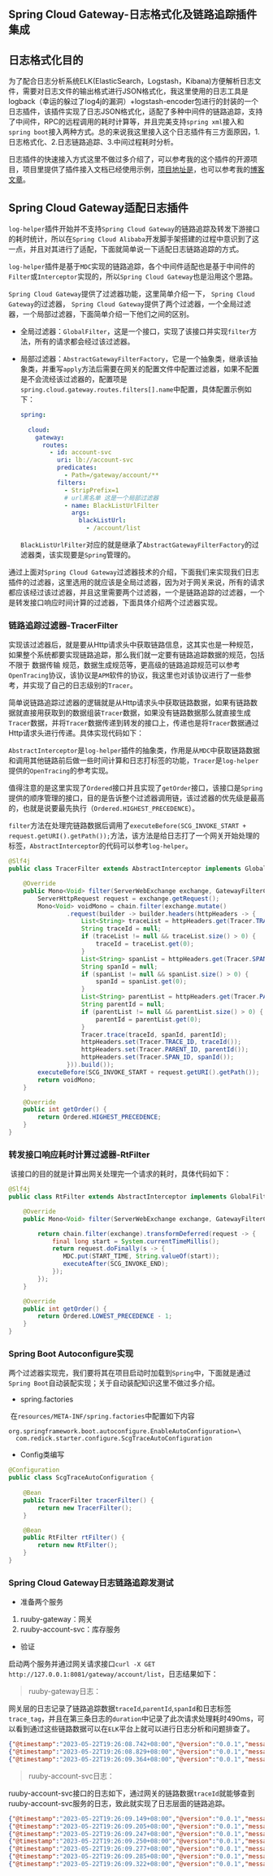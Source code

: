 ## Spring Cloud Gateway-日志格式化及链路追踪插件集成 <!-- {docsify-ignore-all} -->



## 日志格式化目的

​    为了配合日志分析系统ELK(ElasticSearch，Logstash，Kibana)方便解析日志文件，需要对日志文件的输出格式进行JSON格式化，我这里使用的日志工具是logback（幸运的躲过了log4j的漏洞）+logstash-encoder包进行的封装的一个日志插件，该插件实现了日志JSON格式化，适配了多种中间件的链路追踪，支持了中间件，RPC的远程调用的耗时计算等，并且完美支持`spring xml`接入和`spring boot`接入两种方式。总的来说我这里接入这个日志插件有三方面原因，1.日志格式化、2.日志链路追踪、3.中间过程耗时分析。

​    日志插件的快速接入方式这里不做过多介绍了，可以参考我的这个插件的开源项目，项目里提供了插件接入文档已经使用示例，[项目地址是](https://github.com/Redick01/log-helper)，也可以参考我的[博客文章](https://blog.csdn.net/qq_31279701/article/details/123900584?spm=1001.2014.3001.5501)。



## Spring Cloud Gateway适配日志插件

​    `log-helper`插件开始并不支持`Spring Cloud Gateway`的链路追踪及转发下游接口的耗时统计，所以在`Spring Cloud Alibaba`开发脚手架搭建的过程中意识到了这一点，并且对其进行了适配，下面就简单说一下适配日志链路追踪的方式。

​    `log-helper`插件是基于`MDC`实现的链路追踪，各个中间件适配也是基于中间件的`Filter`或`Interceptor`实现的，所以`Spring Cloud Gateway`也是沿用这个思路。

​     `Spring Cloud Gateway`提供了过滤器功能，这里简单介绍一下， `Spring Cloud Gateway`的过滤器， `Spring Cloud Gateway`提供了两个过滤器，一个全局过滤器，一个局部过滤器，下面简单介绍一下他们之间的区别。

- 全局过滤器：`GlobalFilter`，这是一个接口，实现了该接口并实现`filter`方法，所有的请求都会经过该过滤器。

- 局部过滤器：`AbstractGatewayFilterFactory`，它是一个抽象类，继承该抽象类，并重写`apply`方法后需要在网关的配置文件中配置过滤器，如果不配置是不会流经该过滤器的，配置项是`spring.cloud.gateway.routes.filters[].name`中配置，具体配置示例如下：

  ```yaml
  spring:
    
    cloud:
      gateway:
        routes:
          - id: account-svc
            uri: lb://account-svc
            predicates:
              - Path=/gateway/account/**
            filters:
              - StripPrefix=1
              # url黑名单 这是一个局部过滤器
              - name: BlackListUrlFilter
                args: 
                  blackListUrl:
                    - /account/list
  
  ```

  `BlackListUrlFilter`对应的就是继承了`AbstractGatewayFilterFactory`的过滤器类，该实现要是`Spring`管理的。

​    通过上面对`Spring Cloud Gateway`过滤器技术的介绍，下面我们来实现我们日志插件的过滤器，这里选用的就应该是全局过滤器，因为对于网关来说，所有的请求都应该经过该过滤器，并且这里需要两个过滤器，一个是链路追踪的过滤器，一个是转发接口响应时间计算的过滤器，下面具体介绍两个过滤器实现。



### 链路追踪过滤器-TracerFilter

​    实现该过滤器后，就是要从Http请求头中获取链路信息，这其实也是一种规范，如果整个系统都要实现链路追踪，那么我们就一定要有链路追踪数据的规范，包括不限于 数据传输 规范，数据生成规范等，更高级的链路追踪规范可以参考`OpenTracing`协议，该协议是`APM`软件的协议，我这里也对该协议进行了一些参考，并实现了自己的日志级别的`Tracer`。

​    简单说链路追踪过滤器的逻辑就是从Http请求头中获取链路数据，如果有链路数据就直接用获取到的数据组装`Tracer`数据，如果没有链路数据那么就直接生成`Tracer`数据，并将`Tracer`数据传递到转发的接口上，传递也是将`Tracer`数据通过Http请求头进行传递。具体实现代码如下：

​    `AbstractInterceptor`是`log-helper`插件的抽象类，作用是从`MDC`中获取链路数据和调用其他链路前后做一些时间计算和日志打标签的功能，`Tracer`是`log-helper`提供的`OpenTracing`的参考实现。

​    值得注意的是这里实现了`Ordered`接口并且实现了`getOrder`接口，该接口是`Spring`提供的顺序管理的接口，目的是告诉整个过滤器调用链，该过滤器的优先级是最高的，也就是说要最先执行（`Ordered.HIGHEST_PRECEDENCE`）。

​    `filter`方法在处理完链路数据后调用了`executeBefore(SCG_INVOKE_START + request.getURI().getPath());`方法，该方法是给日志打了一个网关开始处理的标签，`AbstractInterceptor`的代码可以参考`log-helper`。

```java
@Slf4j
public class TracerFilter extends AbstractInterceptor implements GlobalFilter, Ordered {

    @Override
    public Mono<Void> filter(ServerWebExchange exchange, GatewayFilterChain chain) {
        ServerHttpRequest request = exchange.getRequest();
        Mono<Void> voidMono = chain.filter(exchange.mutate()
                .request(builder -> builder.headers(httpHeaders -> {
                    List<String> traceList = httpHeaders.get(Tracer.TRACE_ID);
                    String traceId = null;
                    if (traceList != null && traceList.size() > 0) {
                        traceId = traceList.get(0);
                    }
                    List<String> spanList = httpHeaders.get(Tracer.SPAN_ID);
                    String spanId = null;
                    if (spanList != null && spanList.size() > 0) {
                        spanId = spanList.get(0);
                    }
                    List<String> parentList = httpHeaders.get(Tracer.PARENT_ID);
                    String parentId = null;
                    if (parentList != null && parentList.size() > 0) {
                        parentId = parentList.get(0);
                    }
                    Tracer.trace(traceId, spanId, parentId);
                    httpHeaders.set(Tracer.TRACE_ID, traceId());
                    httpHeaders.set(Tracer.PARENT_ID, parentId());
                    httpHeaders.set(Tracer.SPAN_ID, spanId());
                })).build());
        executeBefore(SCG_INVOKE_START + request.getURI().getPath());
        return voidMono;
    }

    @Override
    public int getOrder() {
        return Ordered.HIGHEST_PRECEDENCE;
    }
}
```



### 转发接口响应耗时计算过滤器-RtFilter

​    该接口的目的就是计算出网关处理完一个请求的耗时，具体代码如下：

```java
@Slf4j
public class RtFilter extends AbstractInterceptor implements GlobalFilter, Ordered {

    @Override
    public Mono<Void> filter(ServerWebExchange exchange, GatewayFilterChain chain) {

        return chain.filter(exchange).transformDeferred(request -> {
            final long start = System.currentTimeMillis();
            return request.doFinally(s -> {
               MDC.put(START_TIME, String.valueOf(start));
               executeAfter(SCG_INVOKE_END);
            });
        });
    }

    @Override
    public int getOrder() {
        return Ordered.LOWEST_PRECEDENCE - 1;
    }
}
```



### Spring Boot Autoconfigure实现

​    两个过滤器实现完，我们要将其在项目启动时加载到`Spring`中，下面就是通过`Spring Boot`自动装配实现；关于自动装配知识这里不做过多介绍。

- spring.factories

​    在`resources/META-INF/spring.factories`中配置如下内容

```properties
org.springframework.boot.autoconfigure.EnableAutoConfiguration=\
  com.redick.starter.configure.ScgTraceAutoConfiguration
```

- Config类编写

```java
@Configuration
public class ScgTraceAutoConfiguration {
  
    @Bean
    public TracerFilter tracerFilter() {
        return new TracerFilter();
    }

    @Bean
    public RtFilter rtFilter() {
        return new RtFilter();
    }
}

```

### Spring Cloud Gateway日志链路追踪发测试

- 准备两个服务

1. ruuby-gateway：网关
2. ruuby-account-svc：库存服务

- 验证

​    启动两个服务并通过网关请求接口`curl -X GET http://127.0.0.1:8081/gateway/account/list`，日志结果如下：

> ruuby-gateway日志：

​    网关层的日志记录了链路追踪数据`traceId`,`parentId`,`spanId`和日志标签`trace_tag`，并且在第三条日志的`duration`中记录了此次请求处理耗时490ms，可以看到通过这些链路数据可以在`ELK`平台上就可以进行日志分析和问题排查了。

```json
{"@timestamp":"2023-05-22T19:26:08.742+08:00","@version":"0.0.1","message":"scg_invoke_start/gateway/account/list","logger_name":"com.redick.support.AbstractInterceptor","thread_name":"reactor-http-nio-2","level":"INFO","level_value":20000,"traceId":"44a806f6-ea41-4e3b-85a5-477052d77474","spanId":"1","parentId":"0","trace_tag":"scg_invoke_start/gateway/account/list"}
{"@timestamp":"2023-05-22T19:26:08.829+08:00","@version":"0.0.1","message":"LoadBalancerCacheManager not available, returning delegate without caching.","logger_name":"org.springframework.cloud.loadbalancer.core.ServiceInstanceListSupplierBuilder","thread_name":"reactor-http-nio-2","level":"WARN","level_value":30000,"traceId":"44a806f6-ea41-4e3b-85a5-477052d77474","spanId":"1","parentId":"0"}
{"@timestamp":"2023-05-22T19:26:09.364+08:00","@version":"0.0.1","message":"scg_invoke_end","logger_name":"com.redick.support.AbstractInterceptor","thread_name":"reactor-http-nio-4","level":"INFO","level_value":20000,"traceId":"44a806f6-ea41-4e3b-85a5-477052d77474","spanId":"1","parentId":"0","trace_tag":"scg_invoke_end","duration":490}
```

> ruuby-account-svc日志：

​    ruuby-account-svc接口的日志如下，通过网关的链路数据`traceId`就能够查到ruuby-account-svc服务的日志，致此就实现了日志层面的链路追踪。

```json
{"@timestamp":"2023-05-22T19:26:09.149+08:00","@version":"0.0.1","message":"开始处理","logger_name":"io.redick.cloud.account.controller.AccountController","thread_name":"http-nio-8088-exec-1","level":"INFO","level_value":20000,"traceId":"44a806f6-ea41-4e3b-85a5-477052d77474","spanId":"2","request_type":"account#list","parentId":"1","log_pos":"开始处理","data":[]}
{"@timestamp":"2023-05-22T19:26:09.205+08:00","@version":"0.0.1","message":"slave2数据库","logger_name":"io.redick.cloud.datasource.context.DBContextHolder","thread_name":"http-nio-8088-exec-1","level":"INFO","level_value":20000,"traceId":"44a806f6-ea41-4e3b-85a5-477052d77474","spanId":"2","request_type":"account#list","parentId":"1","log_pos":"过程"}
{"@timestamp":"2023-05-22T19:26:09.247+08:00","@version":"0.0.1","message":"开始执行sql","logger_name":"com.redick.support.mysql.Mysql5StatementInterceptor","thread_name":"http-nio-8088-exec-1","level":"INFO","level_value":20000,"traceId":"44a806f6-ea41-4e3b-85a5-477052d77474","spanId":"2","request_type":"account#list","parentId":"1","trace_tag":"sql_exec_before"}
{"@timestamp":"2023-05-22T19:26:09.250+08:00","@version":"0.0.1","message":"结束执行sql","logger_name":"com.redick.support.mysql.Mysql5StatementInterceptor","thread_name":"http-nio-8088-exec-1","level":"INFO","level_value":20000,"traceId":"44a806f6-ea41-4e3b-85a5-477052d77474","spanId":"2","request_type":"account#list","parentId":"1","trace_tag":"sql_exec_after","duration":3}
{"@timestamp":"2023-05-22T19:26:09.277+08:00","@version":"0.0.1","message":"开始执行sql","logger_name":"com.redick.support.mysql.Mysql5StatementInterceptor","thread_name":"http-nio-8088-exec-1","level":"INFO","level_value":20000,"traceId":"44a806f6-ea41-4e3b-85a5-477052d77474","spanId":"2","request_type":"account#list","parentId":"1","trace_tag":"sql_exec_before"}
{"@timestamp":"2023-05-22T19:26:09.285+08:00","@version":"0.0.1","message":"结束执行sql","logger_name":"com.redick.support.mysql.Mysql5StatementInterceptor","thread_name":"http-nio-8088-exec-1","level":"INFO","level_value":20000,"traceId":"44a806f6-ea41-4e3b-85a5-477052d77474","spanId":"2","request_type":"account#list","parentId":"1","trace_tag":"sql_exec_after","duration":8}
{"@timestamp":"2023-05-22T19:26:09.322+08:00","@version":"0.0.1","message":"处理完毕","logger_name":"io.redick.cloud.account.controller.AccountController","thread_name":"http-nio-8088-exec-1","level":"INFO","level_value":20000,"traceId":"44a806f6-ea41-4e3b-85a5-477052d77474","spanId":"2","request_type":"account#list","parentId":"1","log_pos":"处理完毕","data":{"msg":null,"serialVersionUID":1,"SUCCESS":200,"code":200,"data":[{"pageIndex":0,"pageSize":10,"orderByColumn":"","asc":"asc","productId":"123","totalCount":200,"productName":"华为P100","beginTime":null,"endTime":null,"productDesc":"华为手机牛逼"},{"pageIndex":0,"pageSize":10,"orderByColumn":"","asc":"asc","productId":"200","totalCount":100,"productName":"华为Mate100","beginTime":null,"endTime":null,"productDesc":"华为手机真牛逼"}],"FAIL":500},"duration":172,"trace_tag":"endpoint_done","result":"成功"}
```

